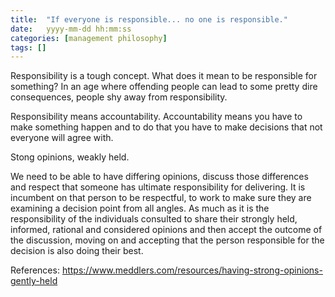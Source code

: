 ```yaml
---
title:  "If everyone is responsible... no one is responsible."
date:   yyyy-mm-dd hh:mm:ss
categories: [management philosophy]
tags: []
---
```


Responsibility is a tough concept. What does it mean to be responsible for something? In an age where offending people can lead to some pretty dire consequences, people shy away from responsibility. 

Responsibility means accountability. Accountability means you have to make something happen and to do that you have to make decisions that not everyone will agree with. 

Stong opinions, weakly held. 

We need to be able to have differing opinions, discuss those differences and respect that someone has ultimate responsibility for delivering. It is incumbent on that person to be respectful, to work to make sure they are examining a decision point from all angles. As much as it is the responsibility of the individuals consulted to share their strongly held, informed, rational and considered opinions and then accept the outcome of the discussion, moving on and accepting that the person responsible for the decision is also doing their best. 

References:
https://www.meddlers.com/resources/having-strong-opinions-gently-held